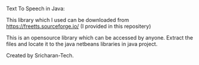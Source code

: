 Text To Speech in Java:

This library which I used can be downloaded from https://freetts.sourceforge.io/ (I provided in this repositery)

This is an opensource library which can be accessed by anyone. Extract the files and locate it to the java netbeans libraries in java project.

Created by Sricharan-Tech.
